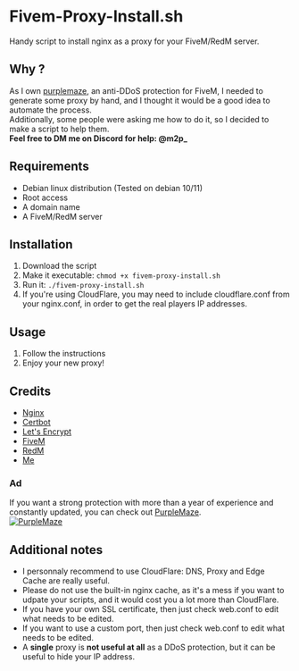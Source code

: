 # Fivem-Proxy-Install.sh
Handy script to install nginx as a proxy for your FiveM/RedM server.

## Why ?
As I own [purplemaze](https://purplemaze.net), an anti-DDoS protection for FiveM, I needed to generate some proxy by hand, and I thought it would be a good idea to automate the process.  
Additionally, some people were asking me how to do it, so I decided to make a script to help them.  
**Feel free to DM me on Discord for help: @m2p_**  

## Requirements
- Debian linux distribution (Tested on debian 10/11)
- Root access
- A domain name
- A FiveM/RedM server

## Installation
1. Download the script
2. Make it executable: `chmod +x fivem-proxy-install.sh`
3. Run it: `./fivem-proxy-install.sh`
4. If you're using CloudFlare, you may need to include cloudflare.conf from your nginx.conf, in order to get the real players IP addresses.

## Usage
1. Follow the instructions
2. Enjoy your new proxy!

## Credits
- [Nginx](https://nginx.org/)
- [Certbot](https://certbot.eff.org/)
- [Let's Encrypt](https://letsencrypt.org/)
- [FiveM](https://fivem.net/)
- [RedM](https://redm.gg/)
- [Me](https://github.com/MathiAs2Pique)

### Ad

If you want a strong protection with more than a year of experience and constantly updated, you can check out [PurpleMaze](https://purplemaze.net).  
[![PurpleMaze](https://purplemaze.net/img/logo.png)](https://discord.gg/RThBYA5fAD)

## Additional notes
- I personnaly recommend to use CloudFlare: DNS, Proxy and Edge Cache are really useful.
- Please do not use the built-in nginx cache, as it's a mess if you want to udpate your scripts, and it would cost you a lot more than CloudFlare.
- If you have your own SSL certificate, then just check web.conf to edit what needs to be edited.
- If you want to use a custom port, then just check web.conf to edit what needs to be edited.
- A **single** proxy is **not useful at all** as a DDoS protection, but it can be useful to hide your IP address.
